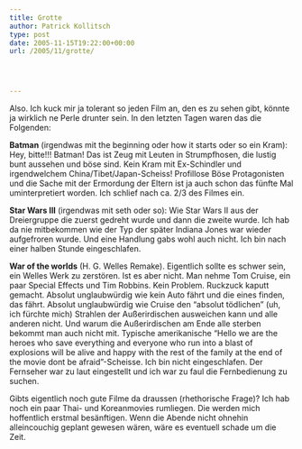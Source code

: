 ```yaml
---
title: Grotte
author: Patrick Kollitsch
type: post
date: 2005-11-15T19:22:00+00:00
url: /2005/11/grotte/




---
```

Also. Ich kuck mir ja tolerant so jeden Film an, den es zu sehen gibt, k&ouml;nnte ja wirklich ne Perle drunter sein. In den letzten Tagen waren das die Folgenden:

**Batman** (irgendwas mit the beginning oder how it starts oder so ein Kram): Hey, bitte!!! Batman! Das ist Zeug mit Leuten in Strumpfhosen, die lustig bunt aussehen und b&ouml;se sind. Kein Kram mit Ex-Schindler und irgendwelchem China/Tibet/Japan-Scheiss! Profillose B&ouml;se Protagonisten und die Sache mit der Ermordung der Eltern ist ja auch schon das f&uuml;nfte Mal uminterpretiert worden. Ich schlief nach ca. 2/3 des Filmes ein.

**Star Wars III** (irgendwas mit seth oder so): Wie Star Wars II aus der Dreiergruppe die zuerst gedreht wurde und dann die zweite wurde. Ich hab da nie mitbekommen wie der Typ der sp&auml;ter Indiana Jones war wieder aufgefroren wurde. Und eine Handlung gabs wohl auch nicht. Ich bin nach einer halben Stunde eingeschlafen.

**War of the worlds** (H. G. Welles Remake). Eigentlich sollte es schwer sein, ein Welles Werk zu zerst&ouml;ren. Ist es aber nicht. Man nehme Tom Cruise, ein paar Special Effects und Tim Robbins. Kein Problem. Ruckzuck kaputt gemacht. Absolut unglaubw&uuml;rdig wie kein Auto f&auml;hrt und die eines finden, das f&auml;hrt. Absolut unglaubw&uuml;rdig wie Cruise den &#8220;absolut t&ouml;dlichen&#8221; (uh, ich f&uuml;rchte mich) Strahlen der Au&szlig;erirdischen ausweichen kann und alle anderen nicht. Und warum die Au&szlig;erirdischen am Ende alle sterben bekommt man auch nicht mit. Typische amerikanische &#8220;Hello we are the heroes who save everything and everyone who run into a blast of explosions will be alive and happy with the rest of the family at the end of the movie dont be afraid&#8221;-Scheisse. Ich bin nicht eingeschlafen. Der Fernseher war zu laut eingestellt und ich war zu faul die Fernbedienung zu suchen.

Gibts eigentlich noch gute Filme da draussen (rhethorische Frage)? Ich hab noch ein paar Thai- und Koreanmovies rumliegen. Die werden mich hoffentlich erstmal bes&auml;nftigen. Wenn die Abende nicht ohnehin alleincouchig geplant gewesen w&auml;ren, w&auml;re es eventuell schade um die Zeit.